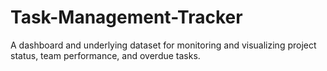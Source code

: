 # Task-Management-Tracker
A dashboard and underlying dataset for monitoring and visualizing project status, team performance, and overdue tasks.
